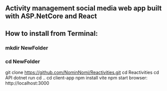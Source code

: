 ## Activity management social media web app built with ASP.NetCore and React

## How to install from Terminal:

### mkdir NewFolder
### cd NewFolder
git clone https://github.com/NominNomi/Reactivities.git
cd Reactivities
cd API
dotnet run
cd ..
cd client-app
npm install vite
npm start
browser: http://localhost:3000





